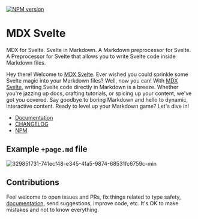 [![NPM version](https://img.shields.io/npm/v/mdx-svelte?style=for-the-badge&label=NPM&color=%23cb0000)](https://www.npmjs.com/package/mdx-svelte "View on NPM")

# MDX Svelte

MDX for Svelte. Svelte in Markdown. A Markdown preprocessor for Svelte. A Preprocessor for Svelte that allows you to write Svelte code inside Markdown files.

Hey there! Welcome to [MDX Svelte](https://babakfp.ir/docs/mdx-svelte). Ever wished you could sprinkle some Svelte magic into your Markdown files? Well, now you can! With [MDX Svelte](https://babakfp.ir/docs/mdx-svelte), writing Svelte code directly in Markdown is a breeze. Whether you're jazzing up docs, crafting tutorials, or spicing up your content, we've got you covered. Say goodbye to boring Markdown and hello to dynamic, interactive content. Ready to level up your Markdown game? Let's dive in!

-   [Documentation](https://babakfp.ir/docs/mdx-svelte)
-   [CHANGELOG](https://babakfp.ir/docs/mdx-svelte/changelog)
-   [NPM](https://www.npmjs.com/package/mdx-svelte)

## Example `+page.md` file

![329851731-741ecf48-e345-4fa5-9874-68531fc6759c-min](https://github.com/babakfp/mdx-svelte/assets/44144724/aa646e33-1d40-4a67-be2b-124120b7080a)

## Contributions

Feel welcome to open issues and PRs, fix things related to type safety, [documentation](http://github.com/babakfp/babakfp.ir), send suggestions, improve code, etc. It's OK to make mistakes and not to know everything.
